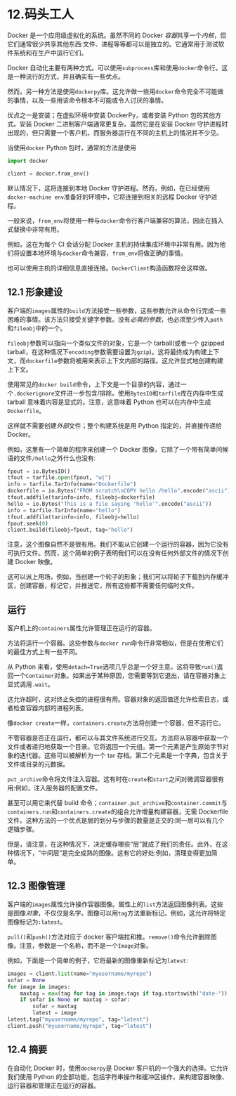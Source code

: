 # 12.码头工人

Docker 是一个应用级虚拟化的系统。虽然不同的 Docker *容器*共享一个*内核*，但它们通常很少共享其他东西:文件、进程等等都可以是独立的。它通常用于测试软件系统和在生产中运行它们。

Docker 自动化主要有两种方式。可以使用`subprocess`库和使用`docker`命令行。这是一种流行的方式，并且确实有一些优点。

然而，另一种方法是使用`dockerpy`库。这允许做一些用`docker`命令完全不可能做的事情，以及一些用该命令根本不可能或令人讨厌的事情。

优点之一是安装；在虚拟环境中安装 DockerPy，或者安装 Python 包的其他方式。安装 Docker 二进制客户端通常更复杂。虽然它是在安装 Docker 守护进程时出现的，但只需要一个客户机，而服务器运行在不同的主机上的情况并不少见。

当使用`docker` Python 包时，通常的方法是使用

```py
import docker

client = docker.from_env()

```

默认情况下，这将连接到本地 Docker 守护进程。然而，例如，在已经使用`docker-machine env`准备好的环境中，它将连接到相关的远程 Docker 守护进程。

一般来说，`from_env`将使用一种与`docker`命令行客户端兼容的算法，因此在插入式替换中非常有用。

例如，这在为每个 CI 会话分配 Docker 主机的持续集成环境中非常有用。因为他们将设置本地环境与`docker`命令兼容，`from_env`将做正确的事情。

也可以使用主机的详细信息直接连接。`DockerClient`构造函数将会这样做。

## 12.1 形象建设

客户端的`images`属性的`build`方法接受一些参数，这些参数允许从命令行完成一些困难的事情。该方法只接受关键字参数。没有*必需的参数*，也必须至少传入`path`和`fileobj`中的一个。

`fileobj`参数可以指向一个类似文件的对象，它是一个 tarball(或者一个 gzipped tarball，在这种情况下`encoding`参数需要设置为`gzip`)。这将最终成为构建上下文，而`dockerfile`参数将被用来表示上下文内部的路径。这允许显式地创建构建上下文。

使用常见的`docker build`命令，上下文是一个目录的内容，通过一个`.dockerignore`文件进一步包含/排除。使用`BytesIO`和`tarfile`库在内存中生成 tarball 意味着内容是显式的。注意，这意味着 Python 也可以在内存中生成`Dockerfile`。

这样就不需要创建*外部*文件；整个构建系统是用 Python 指定的，并直接传递给 Docker。

例如，这里有一个简单的程序来创建一个 Docker 图像，它除了一个带有简单问候语的文件`/hello`之外什么也没有:

```py
fpout = io.BytesIO()
tfout = tarfile.open(fpout, "w|")
info = tarfile.TarInfo(name="Dockerfile")
dockerfile = io.Bytes("FROM scratch\nCOPY hello /hello".encode("ascii"))
tfout.addfile(tarinfo=info, fileobj=dockerfile)
hello = io.Bytes("This is a file saying 'hello'".encode("ascii"))
info = tarfile.TarInfo(name="hello")
tfout.addfile(tarinfo=info, fileobj=hello)
fpout.seek(0)
client.build(fileobj=fpout, tag="hello")

```

注意，这个图像自然不是很有用。我们不能从它创建一个运行的容器，因为它没有可执行文件。然而，这个简单的例子表明我们可以在没有任何外部文件的情况下创建 Docker 映像。

这可以派上用场，例如，当创建一个轮子的形象；我们可以将轮子下载到内存缓冲区，创建容器，标记它，并推送它，所有这些都不需要任何临时文件。

## 运行

客户机上的`containers`属性允许管理正在运行的容器。

方法将运行一个容器。这些参数与`docker run`命令行非常相似，但是在使用它们的最佳方式上有一些不同。

从 Python 来看，使用`detach=True`选项几乎总是一个好主意。这将导致`run()`返回一个`Container`对象。如果出于某种原因，您需要等到它退出，请在容器对象上显式调用`.wait`。

这允许超时，这对终止失控的进程很有用。容器对象的返回值还允许检索日志，或者检查容器内部的进程列表。

像`docker create`一样，`containers.create`方法将创建一个容器，但不运行它。

不管容器是否正在运行，都可以与其文件系统进行交互。方法将从容器中获取一个文件或者递归地获取一个目录。它将返回一个元组。第一个元素是产生原始字节对象的迭代器。这些可以被解析为一个 tar 存档。第二个元素是一个字典，包含关于文件或目录的元数据。

`put_archive`命令将文件注入容器。这有时在`create`和`start`之间对微调容器很有用:例如，注入服务器的配置文件。

甚至可以用它来代替 build 命令；`container.put_archive`和`container.commit`与`containers.run`和`containers.create`的组合允许增量构建容器，无需 Dockerfile 文件。这种方法的一个优点是层的划分与步骤的数量是正交的:同一层可以有几个逻辑步骤。

但是，请注意，在这种情况下，决定缓存哪些“层”就成了我们的责任。此外，在这种情况下，“中间层”是完全成熟的图像。这有它的好处:例如，清理变得更加简单。

## 12.3 图像管理

客户端的`images`属性允许操作容器图像。属性上的`list`方法返回图像列表。这些是图像*对象*，不仅仅是名字。图像可以用`tag`方法重新标记。例如，这允许将特定图像标记为`:latest`。

`pull()`和`push()`方法对应于 docker 客户端拉和推。`remove()`命令允许删除图像。注意，参数是一个名称，而不是一个`Image`对象。

例如，下面是一个简单的例子，它将最新的图像重新标记为`latest`:

```py
images = client.list(name="myusername/myrepo")
sofar = None
for image in images:
    maxtag = max(tag for tag in image.tags if tag.startswith("date-"))
    if sofar is None or maxtag > sofar:
        sofar = maxtag
        latest = image
latest.tag("myusername/myrepo", tag="latest")
client.push("myusername/myrepo", tag="latest")

```

## 12.4 摘要

在自动化 Docker 时，使用`dockerpy`是 Docker 客户机的一个强大的选择。它允许我们使用 Python 的全部功能，包括字符串操作和缓冲区操作，来构建容器映像、运行容器和管理正在运行的容器。